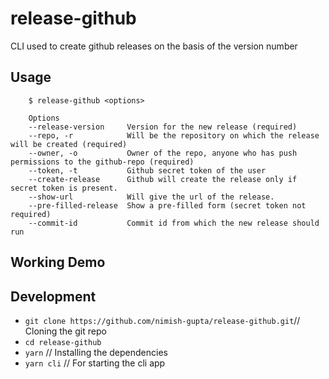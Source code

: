 # release-github
CLI used to create github releases on the basis of the version number

## Usage
```
    $ release-github <options>

    Options
    --release-version     Version for the new release (required)
    --repo, -r            Will be the repository on which the release will be created (required)
    --owner, -o           Owner of the repo, anyone who has push permissions to the github-repo (required)
    --token, -t           Github secret token of the user
    --create-release      Github will create the release only if secret token is present.
    --show-url            Will give the url of the release.
    --pre-filled-release  Show a pre-filled form (secret token not required)
    --commit-id           Commit id from which the new release should run
```

## Working Demo

## Development
- `git clone https://github.com/nimish-gupta/release-github.git`// Cloning the git repo
- `cd release-github`
- `yarn` // Installing the dependencies
- `yarn cli` // For starting the cli app
